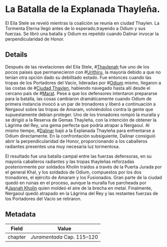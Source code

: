 # La Batalla de la Explanada Thayleña.
El Eila Stele se reveló mientras la coalición se reunía en ciudad Thaylen. La Tormenta Eterna llegó antes de lo esperado,trayendo a Odium y sus fuerzas. Se libró una batalla y Odium es repelido cuando Dalinar invocar la perpendicularidad de Honor. 

## Details
Después de las revelaciones del Eila Stele, #[Thaylenah](locations/thaylenah) fue uno de los pocos países que permanecieron con #[Urithiru](locations/urithiru), la mayoría debido a que no tenían otra opción dado su debilitado estado. Fue entonces cuando las tropas de los Portadores del Vacío, lideradas por #[Odium](characters/odium) mismo, llegaron a las costas de #[Ciudad Thaylen](locations/thaylen-city), habiendo navegado hasta allí desde el cercano país de #[Marat](locations/marat). Pese a que los defensores intentaron prepararse para la batalla, las cosas cambiaron dramáticamente cuando Odium de primera instancia invocó a un par de tronadores y liberó a continuación a Nergaoul sobre las tropas de Amaram, volviéndolos contra la gente que supuestamente debían proteger. Uno de los tronadores rompió la muralla y se dirigió a la Reserva de Gemas Thayleña, con la intención de obtener la Lágrima del Rey, una gema perfecta que podría atrapar a Nergaoul. Al mismo tiempo, #[Dalinar](characters/dalinar) bajó a la Explanada Thayleña para enfrentarse a Odium directamente. En la confrontación subsiguiente, Dalinar consiguió abrir la perpendicularidad de Honor, proporcionando a los caballeros radiantes presentes una muy necesaria luz tormentosa. 

El resultado fue una batalla campal entre las fuerzas defensoras, en su mayoría caballeros radiantes y las tropas thayleñas reforzadas posteriormente por soldados Kholin traídos a través de la Puerta Jurada por el general Khal, y los soldados de Odium, compuestos por los dos tronadores, el ejército de Amaram y los Fusionados. Gran parte de la ciudad quedó en ruinas en el proceso, aunque la muralla fue parcheada por #[Jasnah Kholin](characters/jasnah) quien moldeó el aire de la brecha en metal. Finalmente, Nergaoul quedó atrapado en la Lágrima del Rey y las restantes fuerzas de los Portadores del Vacío se retiraron. 

## Metadata
| Field | Value |
| ----- | ----- |
| chapter | *Juramentada* Cap. 115–120 |
